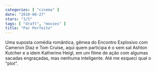 ```yaml
---
categories: [ "cinema" ]
date: "2010-08-27"
stars: "3/5"
tags: [ "draft", "movies" ]
title: "Par Perfeito"
---
```

Uma suposta comédia romântica, gêmea do Encontro Explosivo com Cameron Diaz e Tom Cruise, aqui quem participa é o sem sal Ashton Kutcher e a idem Katherine Heigl, em um filme de ação com algumas sacadas engraçadas, mas nenhuma inteligente. Até me esqueci qual o "plot".
